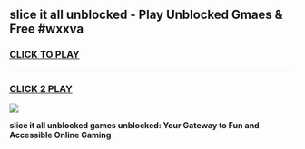 
## slice it all unblocked - Play Unblocked Gmaes & Free #wxxva
<h3>
<a href="https://news.freeplayer.one?title=slice_it_all_unblocked&ref=03M">CLICK TO PLAY</a></h3>
<hr>

<h3>
<a href="https://news.freeplayer.one?title=slice_it_all_unblocked&ref=03M">CLICK 2 PLAY</a>
  
</h3>

<a href="https://news.freeplayer.one?title=slice_it_all_unblocked&ref=03M"><img src="https://clearcache.store/games.png"></a>


**slice it all unblocked games unblocked: Your Gateway to Fun and Accessible Online Gaming**
